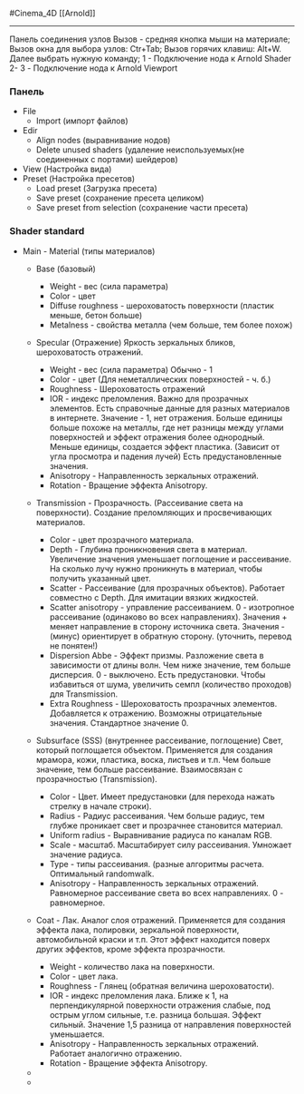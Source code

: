 #Cinema_4D 
[[Arnold]]
__________
Панель соединения узлов
Вызов - средняя кнопка мыши на материале;
Вызов окна для выбора узлов: Ctr+Tab;
Вызов горячих клавиш: Alt+W. Далее выбрать нужную команду;
1 - Подключение нода к Arnold Shader
2- 
3 - Подключение нода к Arnold Viewport

### Панель
- File
	- Import (импорт файлов)
- Edir 
	- Align nodes (выравнивание нодов)
	- Delete unused shaders (удаление неиспользуемых(не соединенных с портами) шейдеров)
- View (Настройка вида)
- Preset (Настройка пресетов)
	- Load preset (Загрузка пресета)
	- Save preset (сохранение пресета целиком)
	- Save preset from selection (сохранение части пресета)

### Shader standard
- Main
		- Material (типы материалов)
	- Base (базовый)
		- Weight - вес (сила параметра)
		- Color - цвет
		- Diffuse roughness - шероховатость поверхности (пластик меньше, бетон больше)
		- Metalness - свойства металла (чем больше, тем более похож)
	- Specular (Отражение) Яркость зеркальных бликов, шероховатость отражений.
		- Weight - вес (сила параметра) Обычно - 1
		- Color - цвет (Для неметаллических поверхностей - ч. б.)
		- Roughness - Шероховатость отражений
		- IOR - индекс преломления. Важно для прозрачных элементов. Есть справочные данные для разных материалов в интернете. Значение - 1, нет отражения. Больше единицы больше похоже на металлы, где нет разницы между углами поверхностей и эффект отражения более однородный. Меньше единицы, создается эффект пластика. (Зависит от угла просмотра и падения лучей) Есть предустановленные значения.
		- Anisotropy - Направленность зеркальных отражений.
		- Rotation - Вращение эффекта Anisotropy.
	- Transmission - Прозрачность. (Рассеивание света на поверхности). Создание преломляющих и просвечивающих материалов.
		- Color - цвет прозрачного материала.
		- Depth - Глубина проникновения света в материал. Увеличение значения уменьшает поглощение и рассеивание. На сколько лучу нужно проникнуть в материал, чтобы получить указанный цвет.
		- Scatter - Рассеивание (для прозрачных объектов). Работает совместно с Depth.  Для имитации вязких жидкостей.
		- Scatter anisotropy - управление рассеиванием. 0 - изотропное рассеивание (одинаково во всех направлениях). Значения + меняет направление в сторону источника света. Значения - (минус) ориентирует в обратную сторону. (уточнить, перевод не понятен!) 
		- Dispersion Abbe - Эффект призмы. Разложение света в зависимости от длины волн. Чем ниже значение, тем больше дисперсия. 0 - выключено. Есть предустановки.  Чтобы избавиться от шума, увеличить семпл (количество проходов) для Transmission.
		- Extra Roughness - Шероховатость прозрачных элементов. Добавляется к отражению. Возможны отрицательные значения. Стандартное значение 0.
	- Subsurface (SSS) (внутреннее рассеивание, поглощение) Свет, который поглощается объектом. Применяется для создания мрамора, кожи, пластика, воска, листьев и т.п. Чем больше значение, тем больше рассеивание. Взаимосвязан с прозрачностью (Transmission). 
		- Color - Цвет. Имеет предустановки (для перехода нажать стрелку в начале строки).
		- Radius - Радиус рассеивания. Чем больше радиус, тем глубже проникает свет и прозрачнее становится материал.
		- Uniform radius - Выравнивание радиуса по каналам RGB.
		- Scale - масштаб. Масштабирует силу рассеивания. Умножает значение радиуса.
		- Type - типы рассеивания. (разные алгоритмы расчета. Оптимальный randomwalk.
		- Anisotropy - Направленность зеркальных отражений. Равномерное рассеивание света во всех направлениях. 0 - равномерное. 
	- Coat - Лак. Аналог слоя отражений. Применяется для создания эффекта лака, полировки, зеркальной поверхности, автомобильной краски и т.п. Этот эффект находится поверх других эффектов, кроме эффекта прозрачности.
		- Weight - количество лака на поверхности.
		- Color - цвет лака.
		- Roughness - Глянец (обратная величина шероховатости).
		- IOR - индекс преломления лака. Ближе к 1, на перпендикулярной поверхности отражения слабые, под острым углом сильные, т.е. разница большая. Эффект сильный. Значение 1,5 разница от направления поверхностей уменьшается. 
		- Anisotropy - Направленность зеркальных отражений. Работает аналогично отражению.
		- Rotation - Вращение эффекта Anisotropy.
	- 
	
	- 
